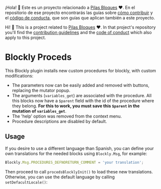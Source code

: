 ¡Hola! :vulcan_salute: Este es un proyecto relacionado a [Pilas Bloques](https://pilasbloques.program.ar) :heart:. En el repositorio de ese proyecto encontrarás las guías sobre [cómo contribuir](https://github.com/Program-AR/pilas-bloques-app/blob/develop/CONTRIBUTING.md) y el [código de conducta](https://github.com/Program-AR/pilas-bloques-app/blob/develop/CODE_OF_CONDUCT.md), que son guías que aplican también a este proyecto.

Hi! :vulcan_salute: This is a project related to [Pilas Bloques](https://pilasbloques.program.ar) :heart:. In that project's repository you'll find the [contribution guidelines](https://github.com/Program-AR/pilas-bloques-app/blob/develop/CONTRIBUTING_en.md) and the [code of conduct](https://github.com/Program-AR/pilas-bloques-app/blob/develop/CODE_OF_CONDUCT_en.md) which also apply to this project.

# Blockly Proceds

This Blockly plugin installs new custom procedures for blockly, with custom modifications:
- The parameters now can be easily added and removed with buttons, replacing the mutator popup.
- The arguments (`variables_get`) are associated with the procedure. All this blocks now have a `$parent` field with the id of the procedure where they belong. **For this to work, you must save this `$parent` in the mutation of `variables_get`**.
- The 'help' option was removed from the context menu.
- Procedure descriptions are disabled by default.

## Usage

If you desire to use a different language than Spanish,  you can define your own translations for the needed blocks using `Blockly.Msg`, for example:

```javascript
Blockly.Msg.PROCEDURES_DEFNORETURN_COMMENT = 'your translation';
```

Then proceed to call `procedsBlocklyInit()` to load these new translations. Otherwise, you can use the default language by calling `setDefacultLocale()`: